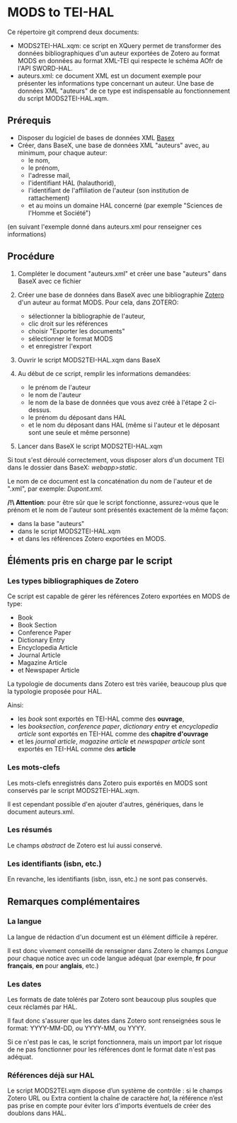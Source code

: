 # MODS to TEI-HAL

Ce répertoire git comprend deux documents:

* MODS2TEI-HAL.xqm: ce script en XQuery permet de transformer des données bibliographiques d'un auteur exportées de Zotero au format MODS en données au format XML-TEI qui respecte le schéma AOfr de l'API SWORD-HAL.
* auteurs.xml: ce document XML est un document exemple pour présenter les informations type concernant un auteur.
Une base de données XML "auteurs" de ce type est indispensable au fonctionnement du script MODS2TEI-HAL.xqm.


## Prérequis

* Disposer du logiciel de bases de données XML [Basex](http://basex.org/)
* Créer, dans BaseX, une base de données XML "auteurs" avec, au minimum, pour chaque auteur: 
    * le nom, 
    * le prénom, 
    * l'adresse mail, 
    * l'identifiant HAL (halauthorid), 
    * l'identifiant de l'affiliation de l'auteur (son institution de rattachement)
    * et au moins un domaine HAL concerné (par exemple "Sciences de l'Homme et Société")
   
(en suivant l'exemple donné dans auteurs.xml pour renseigner ces informations)

## Procédure

1. Compléter le document "auteurs.xml" et créer une base "auteurs" dans BaseX avec ce fichier 
2. Créer une base de données dans BaseX avec une bibliographie [Zotero](https://www.zotero.org/) d'un auteur au format MODS. 
Pour cela, dans ZOTERO:

    * sélectionner la bibliographie de l'auteur, 
    * clic droit sur les références
    * choisir "Exporter les documents"
    * sélectionner le format MODS
    * et enregistrer l'export
3. Ouvrir le script MODS2TEI-HAL.xqm dans BaseX
4. Au début de ce script, remplir les informations demandées:
    * le prénom de l'auteur
    * le nom de l'auteur
    * le nom de la base de données que vous avez créé à l'étape 2 ci-dessus.
    * le prénom du déposant dans HAL
    * et le nom du déposant dans HAL (même si l'auteur et le déposant sont une seule et même personne)
5. Lancer dans BaseX le script MODS2TEI-HAL.xqm

Si tout s'est déroulé correctement, vous disposer alors d'un document TEI dans le dossier dans BaseX: *webapp>static*.

Le nom de ce document est la concaténation du nom de l'auteur et de ".xml", par exemple: *Dupont.xml*.

**/!\ Attention**: pour être sûr que le script fonctionne, assurez-vous que le prénom et le nom de l'auteur sont présentés exactement de la même façon:

* dans la base "auteurs"
* dans le script MODS2TEI-HAL.xqm
* et dans les références Zotero exportées en MODS.

## Éléments pris en charge par le script 

### Les types bibliographiques de Zotero

Ce script est capable de gérer les références Zotero exportées en MODS de type:

* Book
* Book Section
* Conference Paper
* Dictionary Entry
* Encyclopedia Article
* Journal Article
* Magazine Article
* et Newspaper Article

La typologie de documents dans Zotero est très variée, beaucoup plus que la typologie proposée pour HAL.

Ainsi:

* les *book* sont exportés en TEI-HAL comme des **ouvrage**, 
* les *booksection*, *conference paper*, *dictionary entry* et *encyclopedia article* sont exportés en TEI-HAL comme des **chapitre d'ouvrage**
* et les *journal article*, *magazine article* et *newspaper article* sont exportés en TEI-HAL comme des **article**

### Les mots-clefs

Les mots-clefs enregistrés dans Zotero puis exportés en MODS sont conservés par le script MODS2TEI-HAL.xqm.

Il est cependant possible d'en ajouter d'autres, génériques, dans le document auteurs.xml.

### Les résumés

Le champs *abstract* de Zotero est lui aussi conservé.

### Les identifiants (isbn, etc.)

En revanche, les identifiants (isbn, issn, etc.) ne sont pas conservés.

## Remarques complémentaires

### La langue

La langue de rédaction d'un document est un élément difficile à repérer.

Il est donc vivement conseillé de renseigner dans Zotero le champs *Langue* pour chaque notice avec un code langue adéquat (par exemple, **fr** pour **français**, **en** pour **anglais**, etc.)

### Les dates

Les formats de date tolérés par Zotero sont beaucoup plus souples que ceux réclamés par HAL.

Il faut donc s'assurer que les dates dans Zotero sont renseignées sous le format: YYYY-MM-DD, ou YYYY-MM, ou YYYY.

Si ce n'est pas le cas, le script fonctionnera, mais un import par lot risque de ne pas fonctionner pour les références dont le format date n'est pas adéquat.

### Références déjà sur HAL

Le script MODS2TEI.xqm dispose d’un système de contrôle : si le champs Zotero
URL ou Extra contient la chaîne de caractère *hal*, la référence n’est pas
prise en compte pour éviter lors d'imports éventuels de créer des doublons dans HAL.

